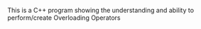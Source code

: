 This is a C++ program showing the understanding and ability to perform/create Overloading Operators
